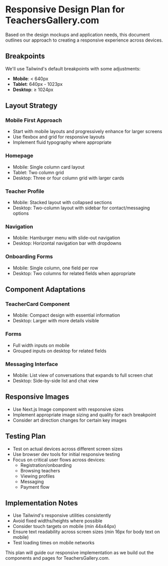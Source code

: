 # Responsive Design Plan for TeachersGallery.com

Based on the design mockups and application needs, this document outlines our approach to creating a responsive experience across devices.

## Breakpoints

We'll use Tailwind's default breakpoints with some adjustments:

- **Mobile**: < 640px
- **Tablet**: 640px - 1023px
- **Desktop**: ≥ 1024px

## Layout Strategy

### Mobile First Approach
- Start with mobile layouts and progressively enhance for larger screens
- Use flexbox and grid for responsive layouts
- Implement fluid typography where appropriate

### Homepage
- Mobile: Single column card layout
- Tablet: Two column grid
- Desktop: Three or four column grid with larger cards

### Teacher Profile
- Mobile: Stacked layout with collapsed sections
- Desktop: Two-column layout with sidebar for contact/messaging options

### Navigation
- Mobile: Hamburger menu with slide-out navigation
- Desktop: Horizontal navigation bar with dropdowns

### Onboarding Forms
- Mobile: Single column, one field per row
- Desktop: Two columns for related fields when appropriate

## Component Adaptations

### TeacherCard Component
- Mobile: Compact design with essential information
- Desktop: Larger with more details visible

### Forms
- Full width inputs on mobile
- Grouped inputs on desktop for related fields

### Messaging Interface
- Mobile: List view of conversations that expands to full screen chat
- Desktop: Side-by-side list and chat view

## Responsive Images

- Use Next.js Image component with responsive sizes
- Implement appropriate image sizing and quality for each breakpoint
- Consider art direction changes for certain key images

## Testing Plan

- Test on actual devices across different screen sizes
- Use browser dev tools for initial responsive testing
- Focus on critical user flows across devices:
  - Registration/onboarding
  - Browsing teachers
  - Viewing profiles
  - Messaging
  - Payment flow

## Implementation Notes

- Use Tailwind's responsive utilities consistently
- Avoid fixed widths/heights where possible
- Consider touch targets on mobile (min 44x44px)
- Ensure text readability across screen sizes (min 16px for body text on mobile)
- Test loading times on mobile networks

This plan will guide our responsive implementation as we build out the components and pages for TeachersGallery.com. 